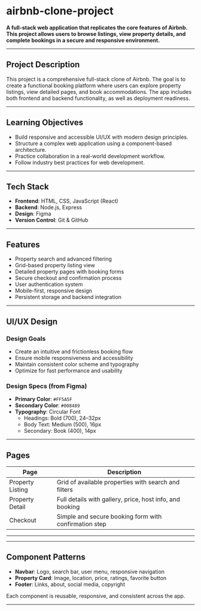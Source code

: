 # airbnb-clone-project

**A full-stack web application that replicates the core features of Airbnb. This project allows users to browse listings, view property details, and complete bookings in a secure and responsive environment.**

---

## Project Description

This project is a comprehensive full-stack clone of Airbnb. The goal is to create a functional booking platform where users can explore property listings, view detailed pages, and book accommodations. The app includes both frontend and backend functionality, as well as deployment readiness.

---

## Learning Objectives

- Build responsive and accessible UI/UX with modern design principles.
- Structure a complex web application using a component-based architecture.
- Practice collaboration in a real-world development workflow.
- Follow industry best practices for web development.

---

## Tech Stack

- **Frontend**: HTML, CSS, JavaScript (React)
- **Backend**: Node.js, Express 
- **Design**: Figma
- **Version Control**: Git & GitHub

---

## Features

- Property search and advanced filtering
- Grid-based property listing view
- Detailed property pages with booking forms
- Secure checkout and confirmation process
- User authentication system
- Mobile-first, responsive design
- Persistent storage and backend integration

---

## UI/UX Design

### Design Goals

- Create an intuitive and frictionless booking flow
- Ensure mobile responsiveness and accessibility
- Maintain consistent color scheme and typography
- Optimize for fast performance and usability

### Design Specs (from Figma)

- **Primary Color**: `#FF5A5F`
- **Secondary Color**: `#008489`
- **Typography**: Circular Font  
  - Headings: Bold (700), 24–32px  
  - Body Text: Medium (500), 16px  
  - Secondary: Book (400), 14px

---

## Pages

| Page              | Description                                                  |
|-------------------|--------------------------------------------------------------|
| Property Listing  | Grid of available properties with search and filters         |
| Property Detail   | Full details with gallery, price, host info, and booking     |
| Checkout          | Simple and secure booking form with confirmation step        |

---


---

## Component Patterns

- **Navbar**: Logo, search bar, user menu, responsive navigation
- **Property Card**: Image, location, price, ratings, favorite button
- **Footer**: Links, about, social media, copyright

Each component is reusable, responsive, and consistent across the app.

---



